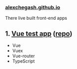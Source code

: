 ### [alexchegash.github.io](https://alexchegash.github.io)
There live built front-end apps
## 1. [Vue test app](https://alexchegash.github.io/vue) ([repo](https://github.com/alexchegash/vue-vuex-router-ts))
- Vue
- Vuex
- Vue-router
- TypeScript